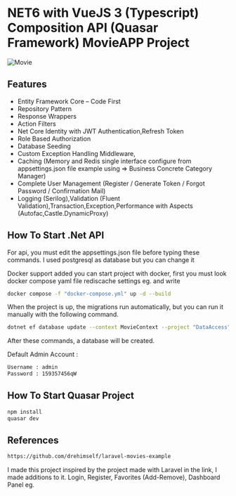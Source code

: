 # NET6 with VueJS 3 (Typescript) Composition API (Quasar Framework) MovieAPP Project

<img alt="Movie" src="assets/Movie.gif"> </img>

## Features
- Entity Framework Core – Code First
- Repository Pattern
- Response Wrappers
- Action Filters
- Net Core Identity with JWT Authentication,Refresh Token
- Role Based Authorization
- Database Seeding
- Custom Exception Handling Middleware,
- Caching (Memory and Redis single interface configure from appsettings.json file example using => Business Concrete Category Manager)
- Complete User Management  (Register / Generate Token / Forgot Password / Confirmation Mail)
- Logging (Serilog),Validation (Fluent Validation),Transaction,Exception,Performance with Aspects (Autofac,Castle.DynamicProxy)

## How To Start .Net API

For api, you must edit the appsettings.json file before typing these commands.
I used postgresql as database but you can change it

Docker support added you can start project with docker, first you must look docker compose yaml file rediscache settings eg. and write 

```sh
docker compose -f "docker-compose.yml" up -d --build
```
When the project is up, the migrations run automatically, but you can run it manually with the following command.

```sh
dotnet ef database update --context MovieContext --project "DataAccess" --startup-project "WebAPI"
```

After these commands, a database will be created. 


Default Admin Account : 

```sh
Username : admin
Password : 159357456qW
```


## How To Start Quasar Project


```sh
npm install
quasar dev
```

## References

```sh
https://github.com/drehimself/laravel-movies-example
```

I made this project inspired by the project made with Laravel in the link, I made additions to it.
Login, Register, Favorites (Add-Remove), Dashboard Panel eg.


